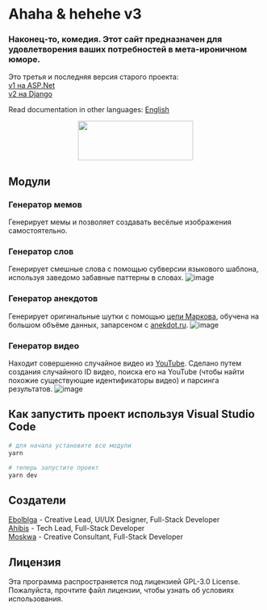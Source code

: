 # Ahaha & hehehe v3

### Наконец-то, комедия. Этот сайт предназначен для удовлетворения ваших потребностей в мета-ироничном юморе.

Это третья и последняя версия старого проекта:  
[v1 на ASP.Net](https://github.com/ahibis/hahaRU)  
[v2 на Django](https://github.com/ahibis/hahaRu2)  

Read documentation in other languages: [English](https://github.com/ebolblga/Ahaha-hehehe/blob/master/README.en-US.md#ahaha--hehehe-v3)

<p align="center">
  <img width="228" height="78" src="https://user-images.githubusercontent.com/82185066/187491810-ae339b2b-247d-4821-b5be-09d597badefa.png">
</p>

## Модули
### Генератор мемов
Генерирует мемы и позволяет создавать весёлые изображения самостоятельно.

### Генератор слов
Генерирует смешные слова с помощью субверсии языкового шаблона, используя заведомо забавные паттерны в словах.
![image](https://user-images.githubusercontent.com/82185066/187479609-5bdd7862-d676-4fa8-946f-caf2d8d64c5e.png)

### Генератор анекдотов
Генерирует оригинальные шутки с помощью [цепи Маркова](https://ru.wikipedia.org/wiki/%D0%A6%D0%B5%D0%BF%D1%8C_%D0%9C%D0%B0%D1%80%D0%BA%D0%BE%D0%B2%D0%B0), обучена на большом объёме данных, запарсеном с [anekdot.ru](https://www.anekdot.ru/).
![image](https://user-images.githubusercontent.com/82185066/187480785-63147aac-5462-4df5-804e-b80c4d0fdc82.png)

### Генератор видео
Находит совершенно случайное видео из [YouTube](https://www.youtube.com/). Сделано путем создания случайного ID видео, поиска его на YouTube (чтобы найти похожие существующие идентификаторы видео) и парсинга результатов.
![image](https://user-images.githubusercontent.com/82185066/187481536-76c05c31-00b2-4951-8c50-33d72d28c2d2.png)

## Как запустить проект используя Visual Studio Code

```bash
# для начала установите все модули
yarn

# теперь запустите проект
yarn dev
```

## Создатели
[Ebolblga](https://github.com/ebolblga) - Creative Lead, UI/UX Designer, Full-Stack Developer  
[Ahibis](https://github.com/ahibis) - Tech Lead, Full-Stack Developer  
[Moskwa]() - Creative Сonsultant, Full-Stack Developer  

## Лицензия
Эта программа распространяется под лицензией GPL-3.0 License. Пожалуйста, прочтите файл лицензии, чтобы узнать об условиях использования.
